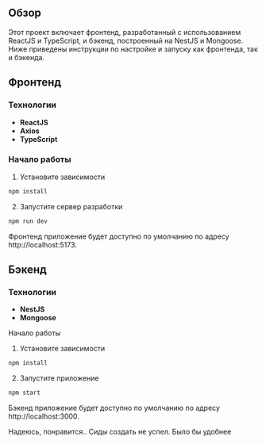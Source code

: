 ## Обзор

Этот проект включает фронтенд, разработанный с использованием ReactJS и TypeScript, и бэкенд, построенный на NestJS и Mongoose. Ниже приведены инструкции по настройке и запуску как фронтенда, так и бэкенда.

## Фронтенд

### Технологии
- **ReactJS**
- **Axios**
- **TypeScript**

### Начало работы

1. Установите зависимости
  ```bash
  npm install
  ```
2.  Запустите сервер разработки
  ```bash
  npm run dev
  ```
Фронтенд приложение будет доступно по умолчанию по адресу http://localhost:5173.

## Бэкенд
### Технологии
- **NestJS**
- **Mongoose**

Начало работы
1. Установите зависимости
```bash
npm install
```

2. Запустите приложение
```bash
npm start
```
Бэкенд приложение будет доступно по умолчанию по адресу http://localhost:3000.

Надеюсь, понравится.. Сиды создать не успел. Было бы удобнее
